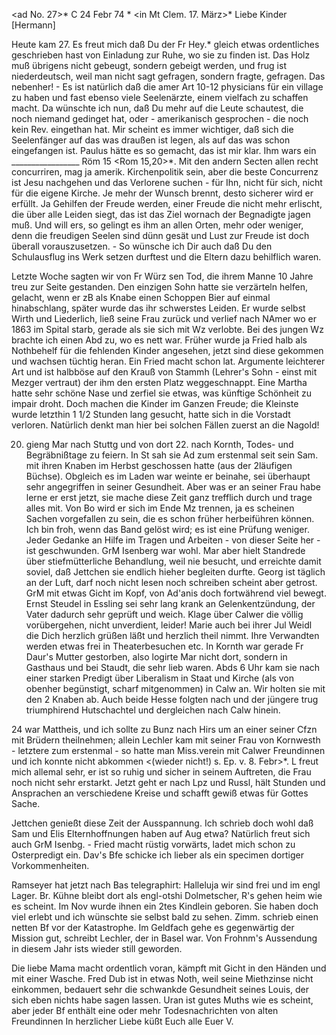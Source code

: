 <ad No. 27>* C 24 Febr 74 <Dienstg>*
 <in Mt Clem. 17. März>*
Liebe Kinder [Hermann]

Heute kam 27. Es freut mich daß Du der Fr Hey.* gleich etwas ordentliches geschrieben hast von Einladung zur Ruhe, wo sie zu finden ist. Das Holz muß übrigens nicht gebeugt, sondern gebeigt werden, und frug ist niederdeutsch, weil man nicht sagt gefragen, sondern fragte, gefragen. Das nebenher! - Es ist natürlich daß die amer Art 10-12 physicians für ein village zu haben und fast ebenso viele Seelenärzte, einem vielfach zu schaffen macht. Da wünschte ich nun, daß Du mehr auf die Leute schautest, die noch niemand gedinget hat, oder - amerikanisch gesprochen - die noch kein Rev. eingethan hat. Mir scheint es immer wichtiger, daß sich die Seelenfänger auf das was draußen ist legen, als auf das was schon eingefangen ist. Paulus hätte es so gemacht, das ist mir klar. Ihm wars ein _________________ Röm 15 <Rom 15,20>*. Mit den andern Secten allen recht concurriren, mag ja amerik. Kirchenpolitik sein, aber die beste Concurrenz ist Jesu nachgehen und das Verlorene suchen - für Ihn, nicht für sich, nicht für die eigene Kirche. Je mehr der Wunsch brennt, desto sicherer wird er erfüllt. Ja Gehilfen der Freude werden, einer Freude die nicht mehr erlischt, die über alle Leiden siegt, das ist das Ziel wornach der Begnadigte jagen muß. Und will ers, so gelingt es ihm an allen Orten, mehr oder weniger, denn die freudigen Seelen sind dünn gesät und Lust zur Freude ist doch überall vorauszusetzen. - So wünsche ich Dir auch daß Du den Schulausflug ins Werk setzen durftest und die Eltern dazu behilflich waren.

Letzte Woche sagten wir von Fr Würz sen Tod, die ihrem Manne 10 Jahre treu zur Seite gestanden. Den einzigen Sohn hatte sie verzärteln helfen, gelacht, wenn er zB als Knabe einen Schoppen Bier auf einmal hinabschlang, später wurde das ihr schwerstes Leiden. Er wurde selbst Wirth und Liederlich, ließ seine Frau zurück und verlief nach NAmer wo er 1863 im Spital starb, gerade als sie sich mit Wz verlobte. Bei des jungen Wz brachte ich einen Abd zu, wo es nett war. Früher wurde ja Fried halb als Nothbehelf für die fehlenden Kinder angesehen, jetzt sind diese gekommen und wachsen tüchtig heran. Ein Fried macht schon lat. Argumente leichterer Art und ist halbböse auf den Krauß von Stammh (Lehrer's Sohn - einst mit Mezger vertraut) der ihm den ersten Platz weggeschnappt. Eine Martha hatte sehr schöne Nase und zerfiel sie etwas, was künftige Schönheit zu impair droht. Doch machen die Kinder im Ganzen Freude; die Kleinste wurde letzthin 1 1/2 Stunden lang gesucht, hatte sich in die Vorstadt verloren. Natürlich denkt man hier bei solchen Fällen zuerst an die Nagold!

20. gieng Mar nach Stuttg und von dort 22. nach Kornth, Todes- und Begräbnißtage zu feiern. In St sah sie Ad zum erstenmal seit sein Sam. mit ihren Knaben im Herbst geschossen hatte (aus der 2läufigen Büchse). Obgleich es im Laden war weinte er beinahe, sei überhaupt sehr angegriffen in seiner Gesundheit. Aber was er an seiner Frau habe lerne er erst jetzt, sie mache diese Zeit ganz trefflich durch und trage alles mit. Von Bo wird er sich im Ende Mz trennen, ja es scheinen Sachen vorgefallen zu sein, die es schon früher herbeiführen können. Ich bin froh, wenn das Band gelöst wird; es ist eine Prüfung weniger. Jeder Gedanke an Hilfe im Tragen und Arbeiten - von dieser Seite her - ist geschwunden. GrM Isenberg war wohl. Mar aber hielt Standrede über stiefmütterliche Behandlung, weil nie besucht, und erreichte damit soviel, daß Jettchen sie endlich hieher begleiten durfte. Georg ist täglich an der Luft, darf noch nicht lesen noch schreiben scheint aber getrost. GrM mit etwas Gicht im Kopf, von Ad'anis doch fortwährend viel bewegt. Ernst Steudel in Essling sei sehr lang krank an Gelenkentzündung, der Vater dadurch sehr geprüft und weich. Klage über Calwer die völlig vorübergehen, nicht unverdient, leider! Marie auch bei ihrer Jul Weidl die Dich herzlich grüßen läßt und herzlich theil nimmt. Ihre Verwandten werden etwas frei in Theaterbesuchen etc. In Kornth war gerade Fr Daur's Mutter gestorben, also logirte Mar nicht dort, sondern in Gasthaus und bei Staudt, die sehr lieb waren. Abds 6 Uhr kam sie nach einer starken Predigt über Liberalism in Staat und Kirche (als von obenher begünstigt, scharf mitgenommen) in Calw an. Wir holten sie mit den 2 Knaben ab. Auch beide Hesse folgten nach und der jüngere trug triumphirend Hutschachtel und dergleichen nach Calw hinein.

24 war Mattheis, und ich sollte zu Bunz nach Hirs um an einer seiner Cfzn mit Brüdern theilnehmen; allein Lechler kam mit seiner Frau von Kornwesth - letztere zum erstenmal - so hatte man Miss.verein mit Calwer Freundinnen und ich konnte nicht abkommen <(wieder nicht!) s. Ep. v. 8. Febr>*. L freut mich allemal sehr, er ist so ruhig und sicher in seinem Auftreten, die Frau noch nicht sehr erstarkt. Jetzt geht er nach Lpz und Russl, hält Stunden und Ansprachen an verschiedene Kreise und schafft gewiß etwas für Gottes Sache.

Jettchen genießt diese Zeit der Ausspannung. Ich schrieb doch wohl daß Sam und Elis Elternhoffnungen haben auf Aug etwa? Natürlich freut sich auch GrM Isenbg. - Fried macht rüstig vorwärts, ladet mich schon zu Osterpredigt ein. Dav's Bfe schicke ich lieber als ein specimen dortiger Vorkommenheiten.

Ramseyer hat jetzt nach Bas telegraphirt: Halleluja wir sind frei und im engl Lager. Br. Kühne bleibt dort als engl-otshi Dolmetscher, R's gehen heim wie es scheint. Im Nov wurde ihnen ein 2tes Kindlein geboren. Sie haben doch viel erlebt und ich wünschte sie selbst bald zu sehen. Zimm. schrieb einen netten Bf vor der Katastrophe. Im Geldfach gehe es gegenwärtig der Mission gut, schreibt Lechler, der in Basel war. Von Frohnm's Aussendung in diesem Jahr ists wieder still geworden.

Die liebe Mama macht ordentlich voran, kämpft mit Gicht in den Händen und mit einer Wasche. Fred Dub ist in etwas Noth, weil seine Miethzinse nicht einkommen, bedauert sehr die schwankde Gesundheit seines Louis, der sich eben nichts habe sagen lassen. Uran ist gutes Muths wie es scheint, aber jeder Bf enthält eine oder mehr Todesnachrichten von alten Freundinnen 
In herzlicher Liebe küßt Euch alle
 Euer V.
